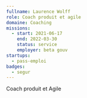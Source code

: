 ```yaml
---
fullname: Laurence Wolff
role: Coach produit et agile
domaine: Coaching
missions:
  - start: 2021-06-17
    end: 2022-03-30
    status: service
    employer: beta gouv
startups:
  - pass-emploi
badges:
  - segur
---
```


Coach produit et Agile
